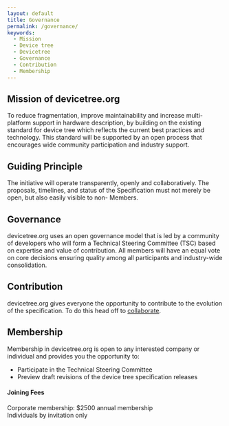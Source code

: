 ```yaml
---
layout: default
title: Governance
permalink: /governance/
keywords:
  - Mission
  - Device tree
  - Devicetree
  - Governance
  - Contribution
  - Membership
---
```

## Mission of devicetree.org

To reduce fragmentation, improve maintainability and increase multi-platform support in hardware description, by building on the existing standard for device tree which reflects the current best practices and technology. This standard will be supported by an open process that encourages wide community participation and industry support.

## Guiding Principle

The initiative will operate transparently, openly and collaboratively. The proposals, timelines, and status of the Specification must not merely be open, but also easily visible to non- Members.

## Governance

devicetree.org uses an open governance model that is led by a community of developers who will form a Technical Steering Committee (TSC) based on expertise and value of contribution. All members will have an equal vote on core decisions ensuring quality among all participants and industry-wide consolidation.

## Contribution

devicetree.org gives everyone the opportunity to contribute to the evolution of the specification. To do this head off to [collaborate](http://www.devicetree.org/collaborate/).

## Membership

Membership in devicetree.org is open to any interested company or individual and provides you the opportunity to:

*   Participate in the Technical Steering Committee
*   Preview draft revisions of the device tree specification releases

#### Joining Fees

Corporate membership: $2500 annual membership  
Individuals by invitation only
